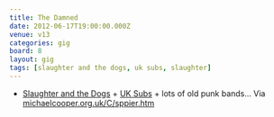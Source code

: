```yaml
---
title: The Damned
date: 2012-06-17T19:00:00.000Z
venue: v13
categories: gig
board: 8
layout: gig
tags: [slaughter and the dogs, uk subs, slaughter]
---
```

+ <a href="/wiki/slaughter+and+the+dogs">Slaughter and the Dogs</a> + <a href="/wiki/uk+subs">UK Subs</a> + lots of old punk bands...
Via <a href="http://michaelcooper.org.uk/C/sppier.htm">michaelcooper.org.uk/C/sppier.htm</a>